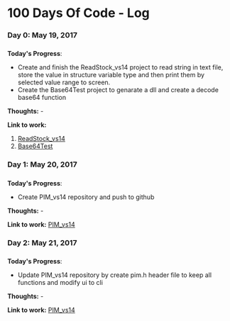 # 100 Days Of Code - Log

### Day 0: May 19, 2017
##### 

**Today's Progress**: 
- Create and finish the ReadStock_vs14 project to read string in text file, store the value in structure variable type and then print them by selected value range to screen.
- Create the Base64Test project to genarate a dll and create a decode base64 function

**Thoughts:** - 

**Link to work:** 
1. [ReadStock_vs14](https://github.com/fisca/ReadStock_vs14) 
2. [Base64Test](https://github.com/fisca/Base64Test)

### Day 1: May 20, 2017
##### 

**Today's Progress**: 
- Create PIM_vs14 repository and push to github

**Thoughts:** - 

**Link to work:** [PIM_vs14](https://github.com/fisca/PIM_vs14) 

### Day 2: May 21, 2017
##### 

**Today's Progress**: 
- Update PIM_vs14 repository by create pim.h header file to keep all functions and modify ui to cli

**Thoughts:** - 

**Link to work:** [PIM_vs14](https://github.com/fisca/PIM_vs14)
